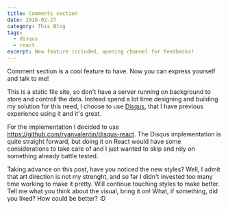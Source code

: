 ```yaml
---
title: Comments section
date: 2018-02-27
category: This Blog
tags:
  - disqus
  - react
excerpt: New feature included, opening channel for feedbacks!
---
```


Comment section is a cool feature to have. Now you can express yourself and talk to me!

This is a static file site, so don't have a server running on background to store and controll the data. Instead spend a lot time designing and building my solution for this need, I choose to use [Disqus](http://disqus.com), that I have previous experience using it and it's great.

For the implementation I decided to use https://github.com/ryanvalentin/disqus-react. The Disqus implementation is quite straight forward, but doing it on React would have some considerations to take care of and I just wanted to skip and rely on something already battle tested.

Taking advance on this post, have you noticed the new styles? Well, I admit that art direction is not my strenght, and so far I didn't invested too many time working to make it pretty. Will continue touching styles to make better. Tell me what you think about the visual, bring it on! What, if something, did you liked? How could be better? :D
